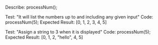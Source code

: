 Describe: processNum();

Test: "It will list the numbers up to and including any given input"
Code: processNum(5);
Expected Result: [0, 1, 2, 3, 4, 5]

Test: "Assign a string to 3 when it is displayed"
Code: processNum(5);
Expected Result: [0, 1, 2, "hello", 4, 5]